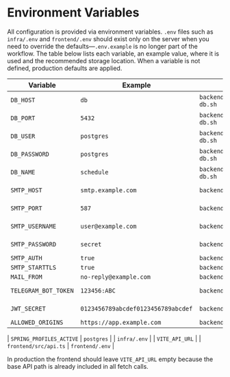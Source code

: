 # Environment Variables

All configuration is provided via environment variables. `.env` files such as
`infra/.env` and `frontend/.env` should exist only on the server when you need
to override the defaults—`.env.example` is no longer part of the workflow. The
table below lists each variable, an example value, where it is used and the
recommended storage location. When a variable is not defined, production
defaults are applied.

| Variable | Example | Consumed In | Location |
| --- | --- | --- | --- |
| `DB_HOST` | `db` | `backend/src/main/resources/application-postgres.yml`, `scripts/backup-db.sh` | `infra/.env` |
| `DB_PORT` | `5432` | `backend/src/main/resources/application-postgres.yml`, `scripts/backup-db.sh` | `infra/.env` |
| `DB_USER` | `postgres` | `backend/src/main/resources/application-postgres.yml`, `scripts/backup-db.sh` | `infra/.env` |
| `DB_PASSWORD` | `postgres` | `backend/src/main/resources/application-postgres.yml`, `scripts/backup-db.sh` | `infra/.env` |
| `DB_NAME` | `schedule` | `backend/src/main/resources/application-postgres.yml`, `scripts/backup-db.sh` | `infra/.env` |
| `SMTP_HOST` | `smtp.example.com` | `backend/src/main/resources/application.yml` | `infra/.env` or secrets |
| `SMTP_PORT` | `587` | `backend/src/main/resources/application.yml` | `infra/.env` or secrets |
| `SMTP_USERNAME` | `user@example.com` | `backend/src/main/resources/application.yml` | `infra/.env` or secrets |
| `SMTP_PASSWORD` | `secret` | `backend/src/main/resources/application.yml` | `infra/.env` or secrets |
| `SMTP_AUTH` | `true` | `backend/src/main/resources/application.yml` | `infra/.env` |
| `SMTP_STARTTLS` | `true` | `backend/src/main/resources/application.yml` | `infra/.env` |
| `MAIL_FROM` | `no-reply@example.com` | `backend/src/main/resources/application.yml` | `infra/.env` |
| `TELEGRAM_BOT_TOKEN` | `123456:ABC` | `backend/src/main/resources/application.yml` | `infra/.env` or secrets |
| `JWT_SECRET` | `0123456789abcdef0123456789abcdef` | `backend/src/main/resources/application.yml` | `infra/.env` or secrets |
| `ALLOWED_ORIGINS` | `https://app.example.com` | `backend/src/main/java/com/example/scheduletracker/config/CorsConfig.java` | `infra/.env` |

| `SPRING_PROFILES_ACTIVE` | `postgres` |  | `infra/.env` |
| `VITE_API_URL` |  | `frontend/src/api.ts` | `frontend/.env` |

In production the frontend should leave `VITE_API_URL` empty because the base API path is already included in all fetch calls.

